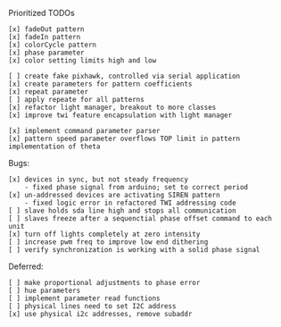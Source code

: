 Prioritized TODOs

    [x] fadeOut pattern
    [x] fadeIn pattern
    [x] colorCycle pattern
    [x] phase parameter
    [x] color setting limits high and low

    [ ] create fake pixhawk, controlled via serial application
    [x] create parameters for pattern coefficients
    [x] repeat parameter
    [ ] apply repeate for all patterns
    [x] refactor light manager, breakout to more classes
    [x] improve twi feature encapsulation with light manager

    [x] implement command parameter parser
    [x] pattern speed parameter overflows TOP limit in pattern implementation of theta

Bugs:

    [x] devices in sync, but not steady frequency
        - fixed phase signal from arduino; set to correct period
    [x] un-addressed devices are activating SIREN pattern
        - fixed logic error in refactored TWI addressing code
    [ ] slave holds sda line high and stops all communication
    [ ] slaves freeze after a sequenctial phase offset command to each unit
    [x] turn off lights completely at zero intensity
    [ ] increase pwm freq to improve low end dithering
    [ ] verify synchronization is working with a solid phase signal

Deferred:

    [ ] make proportional adjustments to phase error
    [ ] hue parameters
    [ ] implement parameter read functions
    [ ] physical lines need to set I2C address
    [x] use physical i2c addresses, remove subaddr

